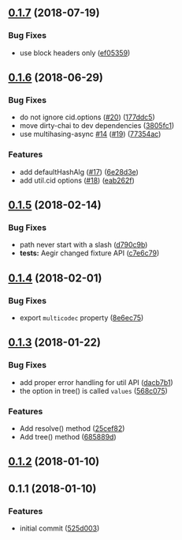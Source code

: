 <a name="0.1.7"></a>
## [0.1.7](https://github.com/ipld/js-ipld-bitcoin/compare/v0.1.6...v0.1.7) (2018-07-19)


### Bug Fixes

* use block headers only ([ef05359](https://github.com/ipld/js-ipld-bitcoin/commit/ef05359))



<a name="0.1.6"></a>
## [0.1.6](https://github.com/ipld/js-ipld-bitcoin/compare/v0.1.5...v0.1.6) (2018-06-29)


### Bug Fixes

* do not ignore cid.options ([#20](https://github.com/ipld/js-ipld-bitcoin/issues/20)) ([177ddc5](https://github.com/ipld/js-ipld-bitcoin/commit/177ddc5))
* move dirty-chai to dev dependencies ([3805fc1](https://github.com/ipld/js-ipld-bitcoin/commit/3805fc1))
* use multihasing-async [#14](https://github.com/ipld/js-ipld-bitcoin/issues/14) ([#19](https://github.com/ipld/js-ipld-bitcoin/issues/19)) ([77354ac](https://github.com/ipld/js-ipld-bitcoin/commit/77354ac))


### Features

* add defaultHashAlg ([#17](https://github.com/ipld/js-ipld-bitcoin/issues/17)) ([6e28d3e](https://github.com/ipld/js-ipld-bitcoin/commit/6e28d3e))
* add util.cid options ([#18](https://github.com/ipld/js-ipld-bitcoin/issues/18)) ([eab262f](https://github.com/ipld/js-ipld-bitcoin/commit/eab262f))



<a name="0.1.5"></a>
## [0.1.5](https://github.com/ipld/js-ipld-bitcoin/compare/v0.1.4...v0.1.5) (2018-02-14)


### Bug Fixes

* path never start with a slash ([d790c9b](https://github.com/ipld/js-ipld-bitcoin/commit/d790c9b))
* **tests:** Aegir changed fixture API ([c7e6c79](https://github.com/ipld/js-ipld-bitcoin/commit/c7e6c79))



<a name="0.1.4"></a>
## [0.1.4](https://github.com/ipld/js-ipld-bitcoin/compare/v0.1.3...v0.1.4) (2018-02-01)


### Bug Fixes

* export `multicodec` property ([8e6ec75](https://github.com/ipld/js-ipld-bitcoin/commit/8e6ec75))



<a name="0.1.3"></a>
## [0.1.3](https://github.com/ipld/js-ipld-bitcoin/compare/v0.1.2...v0.1.3) (2018-01-22)


### Bug Fixes

* add proper error handling for util API ([dacb7b1](https://github.com/ipld/js-ipld-bitcoin/commit/dacb7b1))
* the option in tree() is called `values` ([568c075](https://github.com/ipld/js-ipld-bitcoin/commit/568c075))


### Features

* Add resolve() method ([25cef82](https://github.com/ipld/js-ipld-bitcoin/commit/25cef82))
* Add tree() method ([685889d](https://github.com/ipld/js-ipld-bitcoin/commit/685889d))



<a name="0.1.2"></a>
## [0.1.2](https://github.com/ipld/js-ipld-bitcoin/compare/v0.1.1...v0.1.2) (2018-01-10)



<a name="0.1.1"></a>
## 0.1.1 (2018-01-10)


### Features

* initial commit ([525d003](https://github.com/ipld/js-ipld-btc/commit/525d003))



